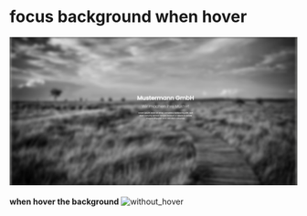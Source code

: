 # focus background when hover

![without_hover](img/1.png)
<br><br>
**when hover the background**
![without_hover](img/2.png)